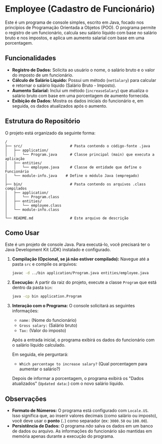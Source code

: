 # Employee (Cadastro de Funcionário)

Este é um programa de console simples, escrito em Java, focado nos princípios de Programação Orientada a Objetos (POO). O programa permite o registro de um funcionário, calcula seu salário líquido com base no salário bruto e nos impostos, e aplica um aumento salarial com base em uma porcentagem.

## Funcionalidades

  * **Registro de Dados:** Solicita ao usuário o nome, o salário bruto e o valor do imposto de um funcionário.
  * **Cálculo de Salário Líquido:** Possui um método (`netSalary`) para calcular e retornar o salário líquido (Salário Bruto - Imposto).
  * **Aumento Salarial:** Inclui um método (`increaseSalary`) que atualiza o salário bruto com base em uma porcentagem de aumento fornecida.
  * **Exibição de Dados:** Mostra os dados iniciais do funcionário e, em seguida, os dados atualizados após o aumento.

## Estrutura do Repositório

O projeto está organizado da seguinte forma:

```
/
├── src/                      # Pasta contendo o código-fonte .java
│   ├── application/
│   │   └── Program.java      # Classe principal (main) que executa a aplicação
│   ├── entities/
│   │   └── employee.java     # Classe de entidade que define o Funcionário
│   └── module-info.java    # Define o módulo Java (empregado)
│
├── bin/                      # Pasta contendo os arquivos .class compilados
│   ├── application/
│   │   └── Program.class
│   ├── entities/
│   │   └── employee.class
│   └── module-info.class
│
└── README.md                 # Este arquivo de descrição
```

## Como Usar

Este é um projeto de console Java. Para executá-lo, você precisará ter o Java Development Kit (JDK) instalado e configurado.

1.  **Compilação (Opcional, se já não estiver compilado):**
    Navegue até a pasta `src` e compile os arquivos:

    ```bash
    javac -d ../bin application/Program.java entities/employee.java
    ```

2.  **Execução:**
    A partir da raiz do projeto, execute a classe `Program` que está dentro da pasta `bin`:

    ```bash
    java -cp bin application.Program
    ```

3.  **Interação com o Programa:**
    O console solicitará as seguintes informações:

      * `name:` (Nome do funcionário)
      * `Gross salary:` (Salário bruto)
      * `Tax:` (Valor do imposto)

    Após a entrada inicial, o programa exibirá os dados do funcionário com o salário líquido calculado.

    Em seguida, ele perguntará:

      * `Which percentage to increase salary?` (Qual porcentagem para aumentar o salário?)

    Depois de informar a porcentagem, o programa exibirá os "Dados atualizados" (`Updated data:`) com o novo salário líquido.

## Observações

  * **Formato de Números:** O programa está configurado com `Locale.US`. Isso significa que, ao inserir valores decimais (como salário ou imposto), você deve usar o **ponto** (`.`) como separador (ex: `3000.50` ou `100.00`).
  * **Persistência de Dados:** O programa *não* salva os dados em um banco de dados ou arquivo. As informações do funcionário são mantidas em memória apenas durante a execução do programa.
